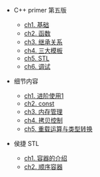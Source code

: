 * C++ primer 第五版
    - [ch1. 基础](00C++/ch01)
    - [ch2. 函数](00C++/ch02)
    - [ch3. 继承关系](00C++/ch03)
    - [ch4. 三大模板](00C++/ch04)
    - [ch5. STL](00C++/ch05)
    - [ch6. 调试](00C++/ch06)
    
* 细节内容

    - [ch1. 进阶使用1](00C++/ch11)
    - [ch2. const](00C++/ch12)
    - [ch3. 内存管理](00C++/ch13)
    - [ch4. 拷贝控制](00C++/ch14)
    - [ch5. 重载运算与类型转换](00C++/ch15)
    
* 侯捷 STL
  - [ch1. 容器的介绍](00C++/ch20)
  - [ch2. 顺序容器](00C++/ch21)
